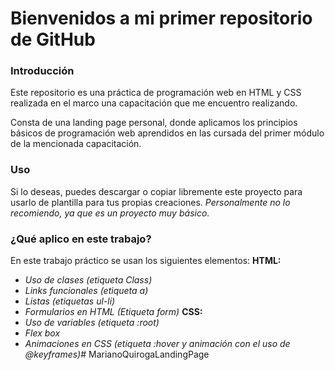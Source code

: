 # Bienvenidos a mi primer repositorio de GitHub
### Introducción
Este repositorio es una práctica de programación web en HTML y CSS realizada en el marco una capacitación que me encuentro realizando.</p>
Consta de una landing page personal, donde aplicamos los principios básicos de programación web aprendidos en las cursada del primer módulo de la mencionada capacitación.</p>
### Uso
Si lo deseas, puedes descargar o copiar libremente este proyecto para usarlo de plantilla para tus propias creaciones. *Personalmente no lo recomiendo, ya que es un proyecto muy básico.*
### ¿Qué aplico en este trabajo?
En este trabajo práctico se usan los siguientes elementos:
**HTML:**
- *Uso de clases (etiqueta Class)*
- *Links funcionales (etiqueta a)*
- *Listas (etiquetas ul-li)*
- *Formularios en HTML (Etiqueta form)*
**CSS:**
- *Uso de variables (etiqueta :root)*
- *Flex box*
- *Animaciones en CSS (etiqueta :hover y animación con el uso de @keyframes)*# MarianoQuirogaLandingPage
